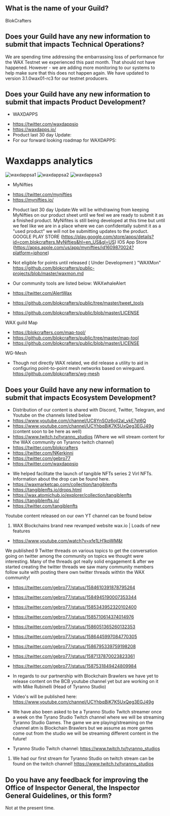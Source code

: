 ## What is the name of your Guild?

BlokCrafters

## Does your Guild have any new information to submit that impacts Technical Operations?

We are spending time addressing the embarrassing loss of performance for the WAX Testnet
we experienced this past month.  That should not have happened.  However - we are adding
more monitoring to our systems to help make sure that this does not happen again.
We have updated to version 3.1.0wax01-rc3 for our testnet producers.

## Does your Guild have any new information to submit that impacts Product Development?

+ WAXDAPPS
- https://twitter.com/waxdappsio
- https://waxdapps.io/
- Product last 30 day Update: 
- For our forward looking roadmap for WAXDAPPS:
# Waxdapps analytics  
![waxdappsa1](https://user-images.githubusercontent.com/66744057/204573226-fbd1771a-b383-48d5-b88b-3679577e8656.jpg)
![waxdappsa2](https://user-images.githubusercontent.com/66744057/204573240-122e9d5d-52a6-4be5-ba0f-5f2ed0f41ed6.jpg)
![waxdappsa3](https://user-images.githubusercontent.com/66744057/204573255-d6bd5431-ff10-4813-b7e0-002781cb4f74.jpg)



+ MyNifties
- https://twitter.com/mynifties
- https://mynifties.io/
+ Product last 30 day Update:We will be withdrawing from keeping MyNifties on our product sheet until we feel we are ready to submit it as a finished product. MyNifites is still being developed at this time but until we feel like we are in a place where we can confidentally submit it as a "used product" we will not be submitting updates to the product. 
GOOGLE PLAY STORE (https://play.google.com/store/apps/details?id=com.blokcrafters.MyNifties&hl=en_US&gl=US) 
IOS App Store (https://apps.apple.com/us/app/mynifties/id1609870024?platform=iphone)

+ Not eligible for points until released ( Under Development ) "WAXMon"
https://github.com/blokcrafters/public-projects/blob/master/waxmon.md
+ Our community tools are listed below:
WAXwhaleAlert
+ https://twitter.com/AlertWax 
+ https://github.com/blokcrafters/public/tree/master/tweet_tools
+ https://github.com/blokcrafters/public/blob/master/LICENSE

WAX guild Map
+ https://blokcrafters.com/map-tool/
+ https://github.com/blokcrafters/public/tree/master/map-tool
+ https://github.com/blokcrafters/public/blob/master/LICENSE

WG-Mesh
+ Though not directly WAX related, we did release a utility to aid in configuring point-to-point mesh networks based on wireguard.
https://github.com/blokcrafters/wg-mesh

## Does your Guild have any new information to submit that impacts Ecosystem Development?

+ Distribution of our content is shared with Discord, Twitter, Telegram, and Youtube on the channels listed below
+ https://www.youtube.com/channel/UC8YnSOz6ojI2al_vkE7st6Q
+ https://www.youtube.com/channel/UCYhbqBjK7K5UxQeg3EGJ49g (content soon to be here as well)
+ https://www.twitch.tv/tyranno_studios (Where we will stream content for the WAX community on Tyranno twitch channel)
+ https://twitter.com/blokcrafters
+ https://twitter.com/NKerkinni
+ https://twitter.com/gebro77
+ https://twitter.com/waxdappsio


- We helped facilitate the launch of tangible NFTs series 2 Virl NFTs. Information about the drop can be found here. 
- https://waxmarketcap.com/collection/tangiblenfts
- https://tangiblenfts.io/drops.html
- https://wax.atomichub.io/explorer/collection/tangiblenfts
- https://tangiblenfts.io/
- https://twitter.com/tangiblenfts

Youtube content released on our own YT channel can be found below
1. WAX Blockchains brand new revamped website wax.io | Loads of new features
- https://www.youtube.com/watch?v=xfe1LH1kpWM&t

We published 9 Twitter threads on various topics to get the conversation going on twitter among the community on topics we thought were interesting. Many of the threads got really solid engagement & after we started creating the twitter threads we saw many community members follow suite with posting there own twitter threads withtin the WAX community!
- https://twitter.com/gebro77/status/1584610391878795264
- https://twitter.com/gebro77/status/1584945190007353344
- https://twitter.com/gebro77/status/1585343952320102400
- https://twitter.com/gebro77/status/1585710614374014976
- https://twitter.com/gebro77/status/1586051365260132353
- https://twitter.com/gebro77/status/1586445997084770305
- https://twitter.com/gebro77/status/1586795339759198208
- https://twitter.com/gebro77/status/1587137870023823361
- https://twitter.com/gebro77/status/1587531849424809984


- In regards to our partnership with Blockchain Brawlers we have yet to release content on the BCB youtube channel yet but are working on it with Mike Rubinelli (Head of Tyranno Studio)
- Video's will be published here: https://www.youtube.com/channel/UCYhbqBjK7K5UxQeg3EGJ49g
- We have also been asked to be a Tyranno Studio Twitch streamer once a week on the Tyrano Studio Twitch channel where we will be streaming Tyranno Studio Games. The game we are playing/streaming on the channel atm is Blockchain Brawlers but we assume as more games come out from the studio we will be streaming different content in the future! 
- Tyranno Studio Twitch channel: https://www.twitch.tv/tyranno_studios
1. We had our first stream for Tyranno Studio on twitch stream can be found on the twitch channel! https://www.twitch.tv/tyranno_studios  


## Do you have any feedback for improving the Office of Inspector General, the Inspector General Guidelines, or this form?

Not at the present time.
